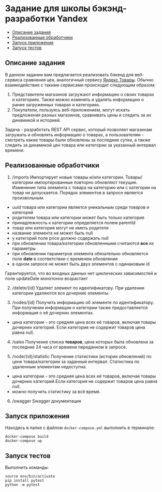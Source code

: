 # Задание для школы бэкэнд-разработки Yandex

 * [Описание задания](#description)
 * [Реализованные обработчики](#handlers)
 * [Запуск приложения](#app-start)
 * [Запуск тестов](#tests)

## <a name="description"></a> Описание задания
В данном задании вам предлагается реализовать бэкенд для веб-сервиса сравнения цен, аналогичный сервису [Яндекс Товары](https://yandex.ru/products). Обычно взаимодействие с такими сервисами происходит следующим образом:
1. Представители магазинов загружают информацию о своих товарах и категориях. Также можно изменять и удалять информацию о ранее загруженных товарах и категориях.
2. Покупатели, пользуясь веб-приложением, могут искать предложения разных магазинов, сравнивать цены и следить за их динамикой и историей.

Задача - разработать REST API сервис, который позволяет магазинам загружать и обновлять информацию о товарах, а пользователям - смотреть какие товары были обновлены за последние сутки, а также следить за динамикой цен товара или категории за указанный интервал времени.

## <a name="handlers"></a> Реализованные обработчики
1. /imports
Импортирует новые товары и/или категории. Товары/категории импортированные повторно обновляют текущие. Изменение типа элемента с товара на категорию или с категории на товар не допускается. Порядок элементов в запросе является произвольным.

  - uuid товара или категории является уникальным среди товаров и категорий
  - родителем товара или категории может быть только категория
  - принадлежность к категории определяется полем parentId
  - товар или категория могут не иметь родителя
  - название элемента не может быть null
  - у категорий поле price должно содержать null
  - при обновлении товара/категории обновленными считаются **все** их параметры
  - при обновлении параметров элемента обязательно обновляется поле **date** в соответствии с временем обновления
  - в одном запросе не может быть двух элементов с одинаковым id

Гарантируется, что во входных данных нет циклических зависимостей и поле updateDate монотонно возрастает

2. /delete/{id}
Удаляет элемент по идентификатору. При удалении категории удаляются все дочерние элементы.

3. /nodes/{id}
Получить информацию об элементе по идентификатору. При получении информации о категории также предоставляется информация о её дочерних элементах.

- цена категории - это средняя цена всех её товаров, включая товары дочерних категорий. Если категория не содержит товаров цена равна null.

4. /sales
Получение списка **товаров**, цена которых была обновлена за последние 24 часа от времени переданном в запросе.

5. /node/{id}/statistic
Получение статистики (истории обновлений) по цене товара/категории за заданный интервал. Статистика по удаленным элементам недоступна.

- цена категории - это средняя цена всех её товаров, включая товары дочерних категорий.Если категория не содержит товаров цена равна null.
- можно получить статистику за всё время.

6. /swagger
Swagger документация

## <a name="app-start"></a> Запуск приложения

Находясь в папке с файлом `docker-compose.yml` выполнить в терминале:

    docker-compose build
    docker-compose up

## <a name="tests"></a> Запуск тестов
Выполнить команды:

    source env/bin/activate
    pip install pytest
    python -m pytest

